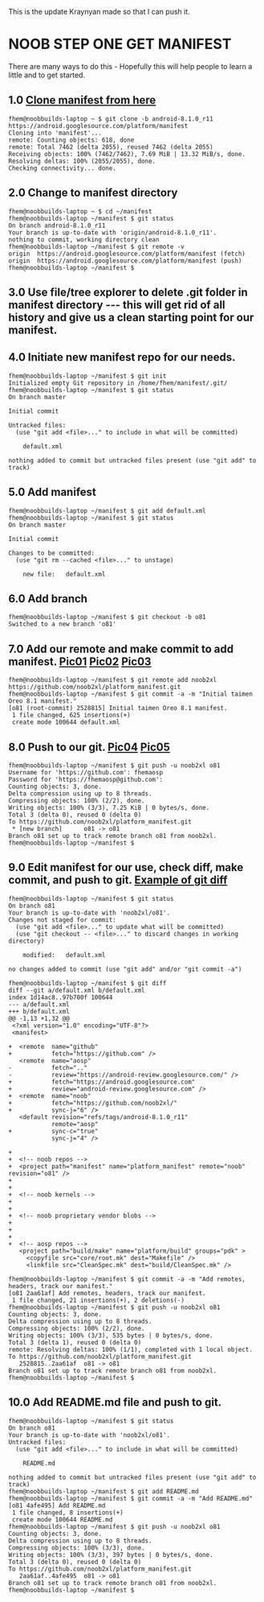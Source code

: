 This is the update Kraynyan made so that I can push it.


 
# NOOB STEP ONE GET MANIFEST

There are many ways to do this - Hopefully this will
help people to learn a little and to get started.

## 1.0  [Clone manifest from here]( https://android.googlesource.com/?format=HTML)
```
fhem@noobbuilds-laptop ~ $ git clone -b android-8.1.0_r11 https://android.googlesource.com/platform/manifest
Cloning into 'manifest'...
remote: Counting objects: 618, done
remote: Total 7462 (delta 2055), reused 7462 (delta 2055)
Receiving objects: 100% (7462/7462), 7.69 MiB | 13.32 MiB/s, done.
Resolving deltas: 100% (2055/2055), done.
Checking connectivity... done.
```
## 2.0  Change to manifest directory
```
fhem@noobbuilds-laptop ~ $ cd ~/manifest
fhem@noobbuilds-laptop ~/manifest $ git status
On branch android-8.1.0_r11
Your branch is up-to-date with 'origin/android-8.1.0_r11'.
nothing to commit, working directory clean
fhem@noobbuilds-laptop ~/manifest $ git remote -v
origin	https://android.googlesource.com/platform/manifest (fetch)
origin	https://android.googlesource.com/platform/manifest (push)
fhem@noobbuilds-laptop ~/manifest $
```
## 3.0  Use file/tree explorer to delete .git folder in manifest directory --- this will get rid of all history and give us a clean starting point for our manifest.

## 4.0  Initiate new manifest repo for our needs.
```
fhem@noobbuilds-laptop ~/manifest $ git init
Initialized empty Git repository in /home/fhem/manifest/.git/
fhem@noobbuilds-laptop ~/manifest $ git status
On branch master

Initial commit

Untracked files:
  (use "git add <file>..." to include in what will be committed)

	default.xml

nothing added to commit but untracked files present (use "git add" to track)
```
## 5.0  Add manifest
```
fhem@noobbuilds-laptop ~/manifest $ git add default.xml
fhem@noobbuilds-laptop ~/manifest $ git status
On branch master

Initial commit

Changes to be committed:
  (use "git rm --cached <file>..." to unstage)

	new file:   default.xml
```
## 6.0  Add branch
```
fhem@noobbuilds-laptop ~/manifest $ git checkout -b o81
Switched to a new branch 'o81'
```
## 7.0  Add our remote and make commit to add manifest. [Pic01](https://i.imgur.com/zWt96EU.png) [Pic02](https://i.imgur.com/SVaFR09.png) [Pic03](https://i.imgur.com/XupWZRg.png)
```
fhem@noobbuilds-laptop ~/manifest $ git remote add noob2xl https://github.com/noob2xl/platform_manifest.git
fhem@noobbuilds-laptop ~/manifest $ git commit -a -m "Initial taimen Oreo 8.1 manifest."
[o81 (root-commit) 2528815] Initial taimen Oreo 8.1 manifest.
 1 file changed, 625 insertions(+)
 create mode 100644 default.xml
```
## 8.0  Push to our git. [Pic04](https://i.imgur.com/bO4RvqA.png) [Pic05](https://i.imgur.com/3wgRVU3.png)
```
fhem@noobbuilds-laptop ~/manifest $ git push -u noob2xl o81
Username for 'https://github.com': fhemaosp
Password for 'https://fhemaosp@github.com': 
Counting objects: 3, done.
Delta compression using up to 8 threads.
Compressing objects: 100% (2/2), done.
Writing objects: 100% (3/3), 7.25 KiB | 0 bytes/s, done.
Total 3 (delta 0), reused 0 (delta 0)
To https://github.com/noob2xl/platform_manifest.git
 * [new branch]      o81 -> o81
Branch o81 set up to track remote branch o81 from noob2xl.
fhem@noobbuilds-laptop ~/manifest $
```
## 9.0  Edit manifest for our use, check diff, make commit, and push to git. [Example of git diff](https://i.imgur.com/1DoAfGu.png)
```
fhem@noobbuilds-laptop ~/manifest $ git status
On branch o81
Your branch is up-to-date with 'noob2xl/o81'.
Changes not staged for commit:
  (use "git add <file>..." to update what will be committed)
  (use "git checkout -- <file>..." to discard changes in working directory)

	modified:   default.xml

no changes added to commit (use "git add" and/or "git commit -a")

fhem@noobbuilds-laptop ~/manifest $ git diff
diff --git a/default.xml b/default.xml
index 1d14ac8..97b700f 100644
--- a/default.xml
+++ b/default.xml
@@ -1,13 +1,32 @@
 <?xml version="1.0" encoding="UTF-8"?>
 <manifest>
 
+  <remote  name="github"
+           fetch="https://github.com" />
   <remote  name="aosp"
-           fetch=".."
-           review="https://android-review.googlesource.com/" />
+           fetch="https://android.googlesource.com"
+           review="android-review.googlesource.com" />
+  <remote  name="noob"
+           fetch="https://github.com/noob2xl/"
+           sync-j="6" />
   <default revision="refs/tags/android-8.1.0_r11"
            remote="aosp"
+           sync-c="true"
            sync-j="4" />
 
+
+  <!-- noob repos -->
+  <project path="manifest" name="platform_manifest" remote="noob" revision="o81" />
+
+
+  <!-- noob kernels -->
+
+
+  <!-- noob proprietary vendor blobs -->
+
+
+
+  <!-- aosp repos -->
   <project path="build/make" name="platform/build" groups="pdk" >
     <copyfile src="core/root.mk" dest="Makefile" />
     <linkfile src="CleanSpec.mk" dest="build/CleanSpec.mk" />

fhem@noobbuilds-laptop ~/manifest $ git commit -a -m "Add remotes, headers, track our manifest."
[o81 2aa61af] Add remotes, headers, track our manifest.
 1 file changed, 21 insertions(+), 2 deletions(-)
fhem@noobbuilds-laptop ~/manifest $ git push -u noob2xl o81
Counting objects: 3, done.
Delta compression using up to 8 threads.
Compressing objects: 100% (2/2), done.
Writing objects: 100% (3/3), 535 bytes | 0 bytes/s, done.
Total 3 (delta 1), reused 0 (delta 0)
remote: Resolving deltas: 100% (1/1), completed with 1 local object.
To https://github.com/noob2xl/platform_manifest.git
   2528815..2aa61af  o81 -> o81
Branch o81 set up to track remote branch o81 from noob2xl.
fhem@noobbuilds-laptop ~/manifest $
```
## 10.0 Add README.md file and push to git.
```
fhem@noobbuilds-laptop ~/manifest $ git status
On branch o81
Your branch is up-to-date with 'noob2xl/o81'.
Untracked files:
  (use "git add <file>..." to include in what will be committed)

	README.md

nothing added to commit but untracked files present (use "git add" to track)
fhem@noobbuilds-laptop ~/manifest $ git add README.md
fhem@noobbuilds-laptop ~/manifest $ git commit -a -m "Add README.md"
[o81 4afe495] Add README.md
 1 file changed, 8 insertions(+)
 create mode 100644 README.md
fhem@noobbuilds-laptop ~/manifest $ git push -u noob2xl o81
Counting objects: 3, done.
Delta compression using up to 8 threads.
Compressing objects: 100% (3/3), done.
Writing objects: 100% (3/3), 397 bytes | 0 bytes/s, done.
Total 3 (delta 0), reused 0 (delta 0)
To https://github.com/noob2xl/platform_manifest.git
   2aa61af..4afe495  o81 -> o81
Branch o81 set up to track remote branch o81 from noob2xl.
fhem@noobbuilds-laptop ~/manifest $ 
```
